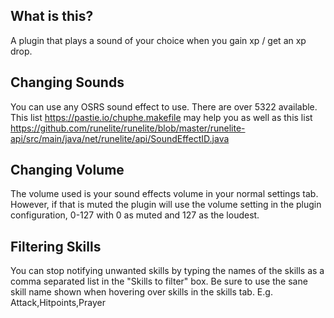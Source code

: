 ## What is this?
A plugin that plays a sound of your choice when you gain xp / get an xp drop.

## Changing Sounds
You can use any OSRS sound effect to use. There are over 5322 available. This list https://pastie.io/chuphe.makefile may help you as well as this list https://github.com/runelite/runelite/blob/master/runelite-api/src/main/java/net/runelite/api/SoundEffectID.java

## Changing Volume
The volume used is your sound effects volume in your normal settings tab. However, if that is muted the plugin will use the volume setting in the plugin configuration, 0-127 with 0 as muted and 127 as the loudest.

## Filtering Skills
You can stop notifying unwanted skills by typing the names of the skills as a comma separated list in the "Skills to filter" box. Be sure to use the sane skill name shown when hovering over skills in the skills tab. E.g. Attack,Hitpoints,Prayer

